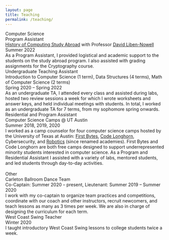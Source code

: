 ```yaml
---
layout: page
title: Teaching
permalink: /teaching/
---
```

<link rel="stylesheet" href="/assets/css/main.css">
<div class="project-heading">Computer Science</div>
<div class="small-spacer"></div>
<div class="project-title">Program Assistant</div>
<div class="project-content"><a href="https://www.carleton.edu/ocs/computing/">History of Computing Study Abroad</a> with Professor <a href="https://cs.carleton.edu/faculty/dln/">David Liben-Nowell</a></div>
<div class ="time">Summer 2022</div>
<div class="tiny-spacer"></div>
<div class="project-content">As a Program Assistant, I provided logistical and academic support to the students on the study abroad program. I also assisted with grading assignments for the Cryptography course.</div>
<div class="small-spacer"></div>
<div class="project-title">Undergraduate Teaching Assistant</div>
<div class="project-content">Introduction to Computer Science (1 term), Data Structures (4 terms), Math of Computer Science (2 terms)</div>
<div class ="time">Spring 2020 – Spring 2022</div>
<div class="tiny-spacer"></div>
<div class="project-content">As an undergraduate TA, I attended every class and assisted during labs, hosted two review sessions a week for which I wrote worksheets and answer keys, and held individual meetings with students. In total, I worked as an undergraduate TA for 7 terms, from my sophomore spring onwards.</div>
<div class="small-spacer"></div>
<div class="project-title">Residential and Program Assistant</div>
<div class="project-content">Computer Science Camps @ UT Austin</div>
<div class ="time">Summer 2018, 2019, 2020</div>
<div class="tiny-spacer"></div>
<div class="project-content">I worked as a camp counselor for four computer science camps hosted by the University of Texas at Austin: <a href="https://www.cs.utexas.edu/outreach/academies/women">First Bytes</a>, <a href="https://www.cs.utexas.edu/outreach/academies/all">Code Longhorn</a>, Cybersecurity, and <a href="https://www.cs.utexas.edu/outreach/academies/robotics">Robotics</a> (since renamed academies). First Bytes and Code Longhorn are both free camps designed to support underrepresented minority students interested in computer science. As a Program and Residential Assistant I assisted with a variety of labs, mentored students, and led students through day-to-day activities.</div>
<br>
<div class="project-heading">Other</div>
<div class="small-spacer"></div>
<div class="project-title">Carleton Ballroom Dance Team</div>
<div class ="time">Co-Captain: Summer 2020 – present, Lieutenant: Summer 2019 – Summer 2020</div>
<div class="tiny-spacer"></div>
<div class="project-content">I work with my co-captain to organize team practices and competitions, coordinate with our coach and other instructors, recruit newcomers, and teach lessons as many as 3 times per week. We are also in charge of designing the curriculum for each term.</div>
<div class="small-spacer"></div>
<div class="project-title">West Coast Swing Teacher</div>
<div class ="time">Winter 2020</div>
<div class="tiny-spacer"></div>
<div class="project-content">I taught introductory West Coast Swing lessons to college students twice a week.</div>
